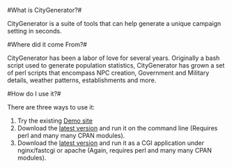 #What is CityGenerator?#

CityGenerator is a suite of tools that can help generate a unique campaign setting in seconds. 

#Where did it come From?#

CityGenerator has been a labor of love for several years. Originally a bash script used to generate population statistics, CityGenerator has grown a set of perl scripts that  encompass NPC creation, Government and Military details, weather patterns, establishments and more.

#How do I use it?#

There are three ways to use it:
1. Try the existing [Demo site](http://citygenerator.morgajel.net/)
2. Download the [latest version](https://github.com/CityGenerator/CityGenerator/releases) and run it on the command line (Requires perl and many many CPAN modules).
3. Download the [latest version](https://github.com/CityGenerator/CityGenerator/releases) and run it as a CGI application under nginx/fastcgi or apache (Again, requires perl and many many CPAN modules).



